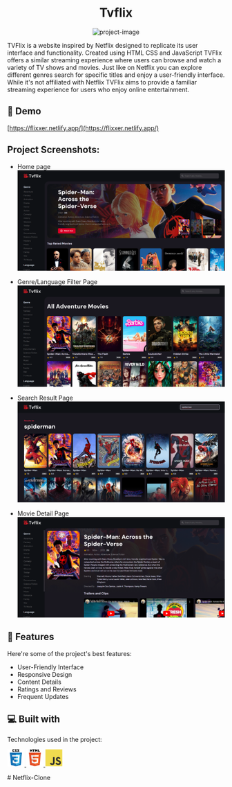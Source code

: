 <h1 align="center" id="title">Tvflix</h1>

<p align="center"><img src="https://socialify.git.ci/NaufalFiqri/Netflix-Clone/image?language=1&amp;name=1&amp;owner=1&amp;stargazers=1&amp;theme=Dark" alt="project-image"></p>

<p id="description">TVFlix is a website inspired by Netflix designed to replicate its user interface and functionality. Created using HTML CSS and JavaScript TVFlix offers a similar streaming experience where users can browse and watch a variety of TV shows and movies. Just like on Netflix you can explore different genres search for specific titles and enjoy a user-friendly interface. While it's not affiliated with Netflix TVFlix aims to provide a familiar streaming experience for users who enjoy online entertainment.</p>

<h2>🚀 Demo</h2>

[https://flixxer.netlify.app/](https://flixxer.netlify.app/)

<h2>Project Screenshots:</h2>

*    Home page
![Tvflix Desktop Demo](./Screenshots/Screenshot_146.png)


*    Genre/Language Filter Page
![Tvflix Desktop Demo](./Screenshots/Screenshot_147.png)


*    Search Result Page
![Tvflix Desktop Demo](./Screenshots/Screenshot_148.png)


*    Movie Detail Page
![Tvflix Desktop Demo](./Screenshots/Screenshot_149.png)

  
<h2>🧐 Features</h2>

Here're some of the project's best features:

*   User-Friendly Interface
*   Responsive Design
*   Content Details
*   Ratings and Reviews
*   Frequent Updates

  
  
<h2>💻 Built with</h2>

Technologies used in the project:

<p align="left"> <a href="https://www.w3schools.com/css/" target="_blank" rel="noreferrer"> <img src="https://raw.githubusercontent.com/devicons/devicon/master/icons/css3/css3-original-wordmark.svg" alt="css3" width="40" height="40"/> </a> <a href="https://www.w3.org/html/" target="_blank" rel="noreferrer"> <img src="https://raw.githubusercontent.com/devicons/devicon/master/icons/html5/html5-original-wordmark.svg" alt="html5" width="40" height="40"/> </a> <a href="https://developer.mozilla.org/en-US/docs/Web/JavaScript" target="_blank" rel="noreferrer"> <img src="https://raw.githubusercontent.com/devicons/devicon/master/icons/javascript/javascript-original.svg" alt="javascript" width="40" height="40"/> </a> </p>
# Netflix-Clone

